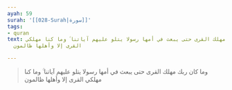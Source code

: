 ```yaml
---
ayah: 59
surah: '[[028-Surah|سورة]]'
tags:
- quran
text: وما كان ربك مهلك القرى حتى يبعث في أمها رسولا يتلو عليهم آياتنا ۚ وما كنا مهلكي
  القرى إلا وأهلها ظالمون

---
```

> وما كان ربك مهلك القرى حتى يبعث في أمها رسولا يتلو عليهم آياتنا ۚ وما كنا مهلكي القرى إلا وأهلها ظالمون
